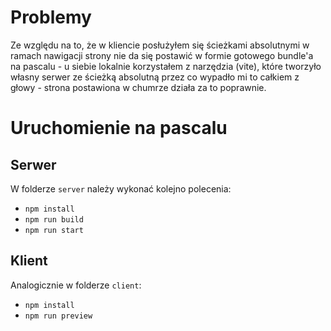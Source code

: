 # Problemy
Ze względu na to, że w kliencie posłużyłem się ścieżkami absolutnymi w ramach nawigacji strony nie da się postawić w formie gotowego bundle'a na pascalu - u siebie lokalnie korzystałem z narzędzia (vite), które tworzyło własny serwer ze ścieżką absolutną przez co wypadło mi to całkiem z głowy - strona postawiona w chumrze działa za to poprawnie. 
# Uruchomienie na pascalu
## Serwer
W folderze `server` należy wykonać kolejno polecenia: 
* `npm install`
* `npm run build`
* `npm run start`
## Klient
Analogicznie w folderze `client`:
* `npm install`
* `npm run preview`
